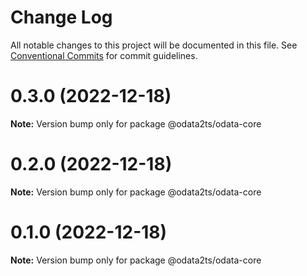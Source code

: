 # Change Log

All notable changes to this project will be documented in this file.
See [Conventional Commits](https://conventionalcommits.org) for commit guidelines.

# 0.3.0 (2022-12-18)

**Note:** Version bump only for package @odata2ts/odata-core





# 0.2.0 (2022-12-18)

**Note:** Version bump only for package @odata2ts/odata-core






# 0.1.0 (2022-12-18)

**Note:** Version bump only for package @odata2ts/odata-core
